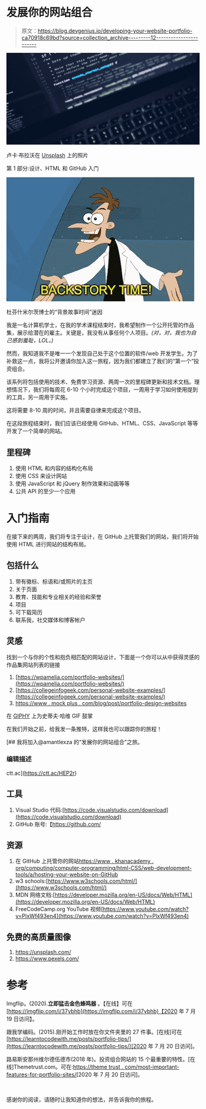 # 发展你的网站组合

> 原文：<https://blog.devgenius.io/developing-your-website-portfolio-ca70918c69bd?source=collection_archive---------12----------------------->

![](img/23070573e6ad5de26b3abb33a5785163.png)

卢卡·布拉沃在 [Unsplash](https://unsplash.com/s/photos/web?utm_source=unsplash&utm_medium=referral&utm_content=creditCopyText) 上的照片

第 1 部分:设计、HTML 和 GitHub 入门

![](img/737f98b246b7173bbfa74c7c329bf105.png)

杜芬什米尔茨博士的“背景故事时间”迷因

我是一名计算机学士，在我的学术课程结束时，我希望制作一个公开托管的作品集，展示给潜在的雇主。关键是，我没有从事任何个人项目。*(对，对，我也为自己感到羞耻，LOL。)*

然而，我知道我不是唯一一个发现自己处于这个位置的软件/web 开发学生。为了补救这一点，我将公开邀请你加入这一旅程，因为我们都建立了我们的“第一个”投资组合。

该系列将包括使用的技术、免费学习资源、两周一次的里程碑更新和技术文档。理想情况下，我们将每周花 6-10 个小时完成这个项目，一周用于学习如何使用提到的工具，另一周用于实施。

这将需要 8-10 周的时间，并且需要自律来完成这个项目。

在这段旅程结束时，我们应该已经使用 GitHub、HTML、CSS、JavaScript 等等开发了一个简单的网站。

## 里程碑

1.  使用 HTML 和内容的结构化布局
2.  使用 CSS 来设计网站
3.  使用 JavaScript 和 jQuery 制作效果和动画等等
4.  公共 API 的至少一个应用

# 入门指南

在接下来的两周，我们将专注于设计，在 GitHub 上托管我们的网站，我们将开始使用 HTML 进行网站的结构布局。

## 包括什么

1.  带有徽标、标语和/或照片的主页
2.  关于页面
3.  教育、技能和专业相关的经验和荣誉
4.  项目
5.  可下载简历
6.  联系我，社交媒体和博客帐户

## 灵感

找到一个与你的个性和抱负相匹配的网站设计，下面是一个你可以从中获得灵感的作品集网站列表的链接

1.  [https://wpamelia.com/portfolio-websites/](https://wpamelia.com/portfolio-websites/)
2.  [https://collegeinfogeek.com/personal-website-examples/](https://collegeinfogeek.com/personal-website-examples/)
3.  [https://www . mock plus . com/blog/post/portfolio-design-websites](https://www.mockplus.com/blog/post/portfolio-design-websites)

在 [GIPHY](http://gph.is/1WPJulY) 上为史蒂夫·哈维 GIF 鼓掌

在我们开始之前，给我发一条推特，这样我也可以跟踪你的旅程！

 [## 我将加入@amantlexza 的“发展你的网站组合”之旅。

### 编辑描述

ctt.ac](https://ctt.ac/HEP2r) 

## 工具

1.  Visual Studio 代码:[https://code.visualstudio.com/download](https://code.visualstudio.com/download)
2.  GitHub 账号:【https://github.com/ 

## 资源

1.  在 GitHub 上托管你的网站[https://www . khanacademy . org/computing/computer-programming/html-CSS/web-development-tools/a/hosting-your-website-on-GitHub](https://www.khanacademy.org/computing/computer-programming/html-css/web-development-tools/a/hosting-your-website-on-github)
2.  w3 schools:[https://www.w3schools.com/html/](https://www.w3schools.com/html/)
3.  MDN 网络文档:[https://developer.mozilla.org/en-US/docs/Web/HTML](https://developer.mozilla.org/en-US/docs/Web/HTML)
4.  FreeCodeCamp.org YouTube 视频[https://www.youtube.com/watch?v=PlxWf493en4](https://www.youtube.com/watch?v=PlxWf493en4)

## 免费的高质量图像

1.  https://unsplash.com/
2.  https://www.pexels.com/

# 参考

Imgflip。(2020).**立即猛击金色蜂鸣器** 。【在线】可在[https://imgflip.com/i/37ybhb](https://imgflip.com/i/37ybhb)【2020 年 7 月 19 日访问】。

跟我学编码。(2015).刚开始工作时放在你文件夹里的 27 件事。[在线]可在[https://learntocodewith.me/posts/portfolio-tips/](https://learntocodewith.me/posts/portfolio-tips/)[2020 年 7 月 20 日访问]。

路易斯安那州维尔德伍德市(2018 年)。投资组合网站的 15 个最重要的特性。[在线]Themetrust.com。可在:[https://theme trust . com/most-important-features-for-portfolio-sites/](https://themetrust.com/most-important-features-for-portfolio-sites/)[2020 年 7 月 20 日访问]。

‌

感谢你的阅读，请随时让我知道你的想法，并告诉我你的旅程。

‌

‌